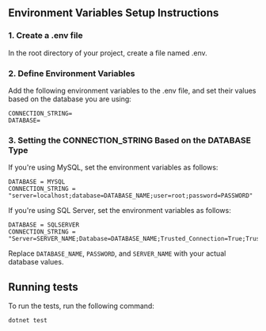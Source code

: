 ## Environment Variables Setup Instructions

### 1. Create a .env file
In the root directory of your project, create a file named .env.

### 2. Define Environment Variables
Add the following environment variables to the .env file, and set their values based on the database you are using:
```env
CONNECTION_STRING=
DATABASE=
```
### 3. Setting the CONNECTION_STRING Based on the DATABASE Type
If you're using MySQL, set the environment variables as follows:
```env
DATABASE = MYSQL
CONNECTION_STRING = "server=localhost;database=DATABASE_NAME;user=root;password=PASSWORD"
```
If you're using SQL Server, set the environment variables as follows:
```env
DATABASE = SQLSERVER
CONNECTION_STRING = "Server=SERVER_NAME;Database=DATABASE_NAME;Trusted_Connection=True;TrustServerCertificate=True;"
```

Replace `DATABASE_NAME`, `PASSWORD`, and `SERVER_NAME` with your actual database values.

## Running tests

To run the tests, run the following command:
```bash
dotnet test
```
